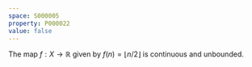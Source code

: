```yaml
---
space: S000005
property: P000022
value: false
---
```


The map $f:X\to\mathbb{R}$ given by $f(n) = \lfloor n/2\rfloor$ is continuous and unbounded.
